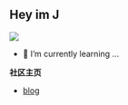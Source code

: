 ## Hey im J 

![](https://visitor-badge.glitch.me/badge?page_id=hushed3.hushed3)

- 🌱 I’m currently learning ...

**社区主页**  

- [blog](https://blog.hushes.cn/)

<!--
**hushed3/hushed3** is a ✨ _special_ ✨ repository because its `README.md` (this file) appears on your GitHub profile.

Here are some ideas to get you started:

- 🔭 I’m currently working on ...
- 🌱 I’m currently learning ...
- 👯 I’m looking to collaborate on ...
- 🤔 I’m looking for help with ...
- 💬 Ask me about ...
- 📫 How to reach me: ...
- 😄 Pronouns: ...
- ⚡ Fun fact: ...
-->
